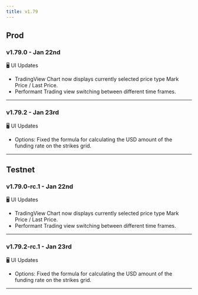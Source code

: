 ```yaml
---
title: v1.79
---
```


## Prod
### v1.79.0 - Jan 22nd
🖥️  UI Updates
* TradingView Chart now displays currently selected price type Mark Price / Last Price.
* Performant Trading view switching between different time frames.

---
### v1.79.2 - Jan 23rd

🖥️  UI Updates
* Options: Fixed the formula for calculating the USD amount of the funding rate on the strikes grid.
---

## Testnet
### v1.79.0-rc.1 - Jan 22nd

🖥️  UI Updates
* TradingView Chart now displays currently selected price type Mark Price / Last Price.
* Performant Trading view switching between different time frames.
---
### v1.79.2-rc.1 - Jan 23rd

🖥️  UI Updates
* Options: Fixed the formula for calculating the USD amount of the funding rate on the strikes grid.
---
